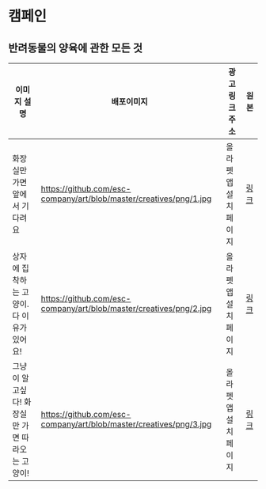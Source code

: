 # 캠페인

## 반려동물의 양육에 관한 모든 것

| 이미지 설명                                     | 배포이미지                                                         | 광고 링크 주소       | 원본                                                                                                          |
| ----------------------------------------------- | ------------------------------------------------------------------ | -------------------- | ------------------------------------------------------------------------------------------------------------- |
| 화장실만 가면 앞에서 기다려요                   | https://github.com/esc-company/art/blob/master/creatives/png/1.jpg | 올라펫앱 설치 페이지 | [링크](https://holapet.sharepoint.com/:i:/s/creative/EQAe6bvVdUFMkcESRE0bcfoBm4gm9rA0no7xBE5FidHZZA?e=F9yVDc) |
| 상자에 집착하는 고양이. 다 이유가 있어요!       | https://github.com/esc-company/art/blob/master/creatives/png/2.jpg | 올라펫앱 설치 페이지 | [링크](https://holapet.sharepoint.com/:i:/s/creative/Eel0YvzQTFhEhx8zLwbnc_YB-Prht4y8T9u147FHd6l10g?e=VQLkce) |
| 그냥이 알고싶다! 화장실만 가면 따라오는 고양이! | https://github.com/esc-company/art/blob/master/creatives/png/3.jpg | 올라펫앱 설치 페이지 | [링크](https://holapet.sharepoint.com/:i:/s/creative/EQAe6bvVdUFMkcESRE0bcfoBm4gm9rA0no7xBE5FidHZZA?e=kaYm3p) |
